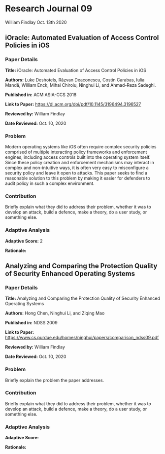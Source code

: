 # Research Journal 09

William Findlay
Oct. 13th 2020

## iOracle: Automated Evaluation of Access Control Policies in iOS

### Paper Details

**Title:** iOracle: Automated Evaluation of Access Control Policies in iOS

**Authors:** Luke Deshotels, Răzvan Deaconescu, Costin Carabas, Iulia Mandă, William Enck, Mihai Chiroiu, Ninghui Li, and Ahmad-Reza Sadeghi.

**Published in:** ACM ASIA-CCS 2018

**Link to Paper:** https://dl.acm.org/doi/pdf/10.1145/3196494.3196527

**Reviewed by:** William Findlay

**Date Reviewed:** Oct. 10, 2020

### Problem

Modern operating systems like iOS often require complex security policies
comprised of multiple interacting policy frameworks and enforcement engines,
including access controls built into the operating system itself. Since these
policy creation and enforcement mechanisms may interact in complex and
non-intuitive ways, it is often very easy to misconfigure a security policy and
leave it open to attacks. This paper seeks to find a reasonable solution to this
problem by making it easier for defenders to audit policy in such a complex
environment.

### Contribution

Briefly explain what they did to address their problem, whether it was to
develop an attack, build a defence, make a theory, do a user study, or
something else.

### Adaptive Analysis

**Adaptive Score:** 2

**Rationale:**





## Analyzing and Comparing the Protection Quality of Security Enhanced Operating Systems

### Paper Details

**Title:** Analyzing and Comparing the Protection Quality of Security Enhanced Operating Systems

**Authors:** Hong Chen, Ninghui Li, and Ziqing Mao

**Published in:** NDSS 2009

**Link to Paper:** https://www.cs.purdue.edu/homes/ninghui/papers/comparison_ndss09.pdf

**Reviewed by:** William Findlay

**Date Reviewed:** Oct. 10, 2020

### Problem

Briefly explain the problem the paper addresses.

### Contribution

Briefly explain what they did to address their problem, whether it was to
develop an attack, build a defence, make a theory, do a user study, or
something else.

### Adaptive Analysis

**Adaptive Score:**

**Rationale:**
